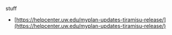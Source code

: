 stuff

- [https://helpcenter.uw.edu/myplan-updates-tiramisu-release/](https://helpcenter.uw.edu/myplan-updates-tiramisu-release/)

